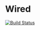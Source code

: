 # Wired

[![Build Status](https://github.com/freestatelabs/Wired.jl/actions/workflows/CI.yml/badge.svg?branch=main)](https://github.com/freestatelabs/Wired.jl/actions/workflows/CI.yml?query=branch%3Amain)
